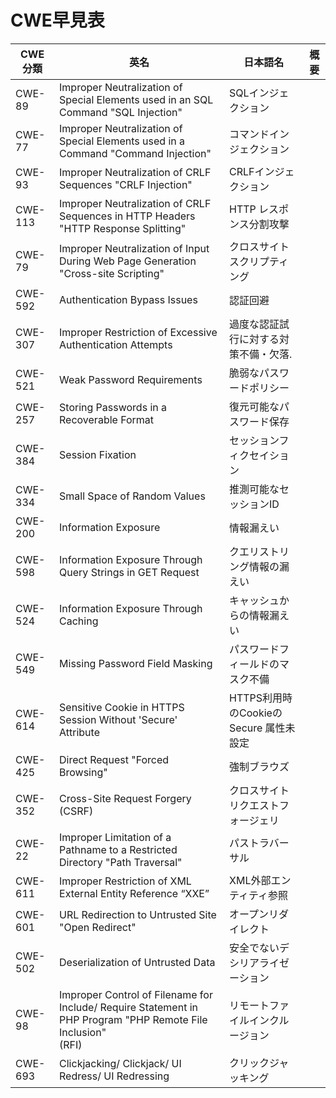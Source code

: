 # CWE早見表

| CWE分類  | 英名                                                                                                            | 日本語名                               | 概要 | 
| -------- | --------------------------------------------------------------------------------------------------------------- | -------------------------------------- | ---- | 
| CWE-89   | Improper Neutralization of Special Elements used in an SQL Command "SQL Injection"                              | SQLインジェクション                    |      | 
| CWE-77   | Improper Neutralization of Special Elements used in a Command "Command Injection"                               | コマンドインジェクション               |      | 
| CWE-93   | Improper Neutralization of CRLF Sequences "CRLF Injection"                                                      | CRLFインジェクション                   |      | 
| CWE-113  | Improper Neutralization of CRLF Sequences in HTTP Headers "HTTP Response Splitting"                             | HTTP レスポンス分割攻撃                |      | 
| CWE-79   |  Improper Neutralization of Input During Web Page Generation "Cross-site Scripting"                             | クロスサイトスクリプティング           |      | 
| CWE-592  | Authentication Bypass Issues                                                                                    | 認証回避                               |      | 
| CWE-307  | Improper Restriction of Excessive Authentication Attempts                                                       | 過度な認証試行に対する対策不備・欠落.  |      | 
| CWE-521  | Weak Password Requirements                                                                                      | 脆弱なパスワードポリシー               |      | 
| CWE-257  | Storing Passwords in a Recoverable Format                                                                       | 復元可能なパスワード保存               |      | 
| CWE-384  | Session Fixation                                                                                                | セッションフィクセイション             |      | 
| CWE-334  | Small Space of Random Values                                                                                    | 推測可能なセッションID                 |      | 
| CWE-200  | Information Exposure                                                                                            | 情報漏えい                             |      | 
| CWE-598  | Information Exposure Through Query Strings in GET Request                                                       | クエリストリング情報の漏えい           |      | 
| CWE-524  | Information Exposure Through Caching                                                                            | キャッシュからの情報漏えい             |      | 
| CWE-549  | Missing Password Field Masking                                                                                  | パスワードフィールドのマスク不備       |      | 
| CWE-614  | Sensitive Cookie in HTTPS Session Without 'Secure' Attribute                                                    | HTTPS利用時のCookieのSecure 属性未設定 |      | 
| CWE-425  | Direct Request "Forced Browsing"                                                                                | 強制ブラウズ                           |      | 
| CWE-352  | Cross-Site Request Forgery (CSRF)                                                                               | クロスサイトリクエストフォージェリ     |      | 
| CWE-22   | Improper Limitation of a Pathname to a Restricted Directory "Path Traversal"                                    | パストラバーサル                       |      | 
| CWE-611  | Improper Restriction of XML External Entity Reference “XXE”                                                   | XML外部エンティティ参照                |      | 
| CWE-601  | URL Redirection to Untrusted Site "Open Redirect"                                                               | オープンリダイレクト                   |      | 
| CWE-502  | Deserialization of Untrusted Data                                                                               | 安全でないデシリアライゼーション       |      | 
| CWE-98   | Improper Control of Filename for Include/ Require Statement in PHP Program "PHP Remote File Inclusion"<br>(RFI) | リモートファイルインクルージョン       |      | 
| CWE-693  | Clickjacking/ Clickjack/ UI Redress/ UI Redressing                                                              | クリックジャッキング                   |      | 